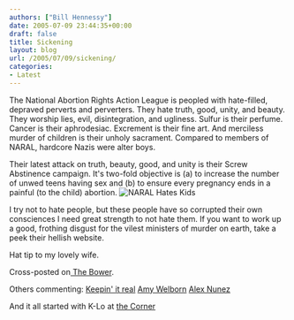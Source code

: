 ```yaml
---
authors: ["Bill Hennessy"]
date: 2005-07-09 23:44:35+00:00
draft: false
title: Sickening
layout: blog
url: /2005/07/09/sickening/
categories:
- Latest
---
```


The National Abortion Rights Action League is peopled with hate-filled, depraved perverts and perverters. They hate truth, good, unity, and beauty. They worship lies, evil, disintegration, and ugliness. Sulfur is their perfume. Cancer is their aphrodesiac. Excrement is their fine art. And merciless murder of children is their unholy sacrament. Compared to members of NARAL, hardcore Nazis were alter boys.

Their latest attack on truth, beauty, good, and unity is their Screw Abstinence campaign. It's two-fold objective is (a) to increase the number of unwed teens having sex and (b) to ensure every pregnancy ends in a painful (to the child) abortion.
![NARAL Hates Kids](/wp-content/bannerscrewabstinence.jpg)


I try not to hate people, but these people have so corrupted their own consciences I need great strength to not hate them. If you want to work up a good, frothing disgust for the vilest ministers of murder on earth, take a peek their hellish website.

Hat tip to my lovely wife.

Cross-posted on[ The Bower](https://thebower.blogspot.com/2005/07/sickening.html).

Others commenting:
[Keepin' it real](https://rmfo-blogs.com/raekwon/archives/2005/07/09/keepin-it-real/)
[Amy Welborn](https://amywelborn.typepad.com/openbook/2005/07/what_they_reall.html)
[Alex Nunez](https://noonzwire.blogspot.com/2005/07/naral-advocates-promiscuity.html)

And it all started with K-Lo at [the Corner](https://noonzwire.blogspot.com/2005/07/naral-advocates-promiscuity.html)


